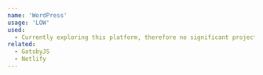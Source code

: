```yaml
---
name: 'WordPress'
usage: 'LOW'
used:
  - Currently exploring this platform, therefore no significant projects or examples.
related:
  - GatsbyJS
  - Netlify
---
```


